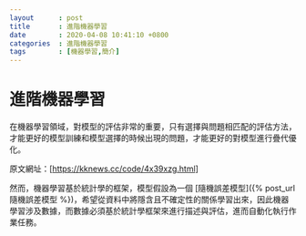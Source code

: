 ```yaml
---
layout      : post
title       : 進階機器學習
date        : 2020-04-08 10:41:10 +0800
categories  : 進階機器學習
tags        : [機器學習,簡介]
---
```


# 進階機器學習
在機器學習領域，對模型的評估非常的重要，只有選擇與問題相匹配的評估方法，才能更好的模型訓練和模型選擇的時候出現的問題，才能更好的對模型進行疊代優化。

原文網址：[https://kknews.cc/code/4x39xzg.html]

然而，機器學習基於統計學的框架，模型假設為一個 [隨機誤差模型]({% post_url 隨機誤差模型 %})，希望從資料中將隱含且不確定性的關係學習出來，因此機器學習涉及數據，而數據必須基於統計學框架來進行描述與評估，進而自動化執行作業任務。

